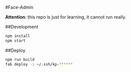#Face-Admin

**Attention**: this repo is just for learning, it cannot run really.

##Development

```sh
npm install
npm start
```

##Deploy

```sh
npm run build
fab deploy -i ~/.ssh/kp-******
```

